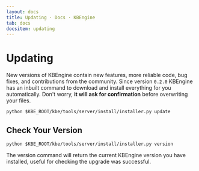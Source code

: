 ```yaml
---
layout: docs
title: Updating · Docs · KBEngine
tab: docs
docsitem: updating
---
```


Updating
========

New versions of KBEngine contain new features, more reliable code, bug fixes, and contributions from the community. Since version `0.2.0` KBEngine has an inbuilt command to download and install everything for you automatically. Don't worry, **it will ask for confirmation** before overwriting your files.

    python $KBE_ROOT/kbe/tools/server/install/installer.py update

Check Your Version
------------------

    python $KBE_ROOT/kbe/tools/server/install/installer.py version

The version command will return the current KBEngine version you have installed, useful for checking the upgrade was successful.